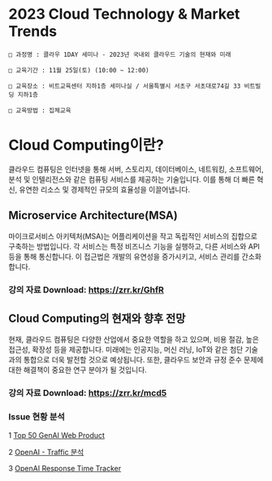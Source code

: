 # 2023 Cloud Technology &amp; Market Trends
`````
□ 과정명 : 클라우 1DAY 세미나 - 2023년 국내외 클라우드 기술의 현재와 미래 

□ 교육기간 : 11월 25일(토) (10:00 ~ 12:00) 

□ 교육장소 : 비트교육센터 지하1층 세미나실 / 서울특별시 서초구 서초대로74길 33 비트빌딩 지하1층

□ 교육방법 : 집체교육
`````

# Cloud Computing이란?

클라우드 컴퓨팅은 인터넷을 통해 서버, 스토리지, 데이터베이스, 네트워킹, 소프트웨어, 분석 및 인텔리전스와 같은 컴퓨팅 서비스를 제공하는 기술입니다. 이를 통해 더 빠른 혁신, 유연한 리소스 및 경제적인 규모의 효율성을 이끌어냅니다.

## Microservice Architecture(MSA)

마이크로서비스 아키텍처(MSA)는 어플리케이션을 작고 독립적인 서비스의 집합으로 구축하는 방법입니다. 각 서비스는 특정 비즈니스 기능을 실행하고, 다른 서비스와 API 등을 통해 통신합니다. 이 접근법은 개발의 유연성을 증가시키고, 서비스 관리를 간소화합니다.

### 강의 자료 Download:  https://zrr.kr/GhfR

## Cloud Computing의 현재와 향후 전망

현재, 클라우드 컴퓨팅은 다양한 산업에서 중요한 역할을 하고 있으며, 비용 절감, 높은 접근성, 확장성 등을 제공합니다. 미래에는 인공지능, 머신 러닝, IoT와 같은 첨단 기술과의 통합으로 더욱 발전할 것으로 예상됩니다. 또한, 클라우드 보안과 규정 준수 문제에 대한 해결책이 중요한 연구 분야가 될 것입니다.

### 강의 자료 Download:  https://zrr.kr/mcd5


### Issue 현황 분석

1 [Top 50 GenAI Web Product](https://a16z.com/how-are-consumers-using-generative-ai/)


2 [OpenAI - Traffic 분석](https://status.openai.com/)


3 [OpenAI Response Time Tracker](https://gptforwork.com/tools/openai-api-and-other-llm-apis-response-time-tracker)



